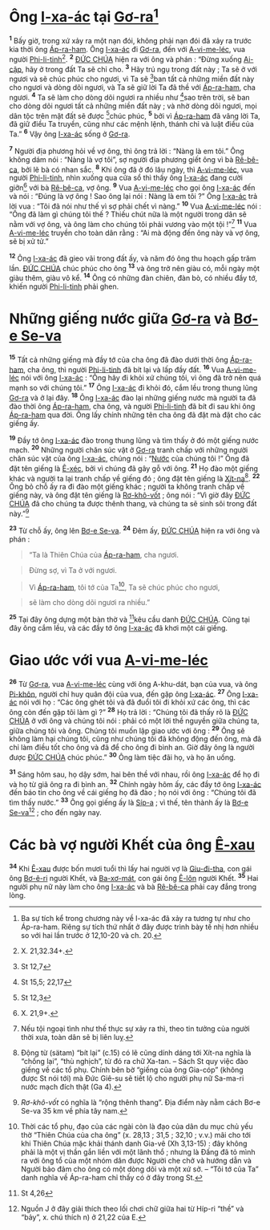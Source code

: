 # Ông [I-xa-ác]() tại [Gơ-ra]()[^1-1b9089d6-85dd-4568-804b-82169a8c967a]
<sup><b>1</b></sup> Bấy giờ, trong xứ xảy ra một nạn đói, không phải nạn đói đã xảy ra trước kia thời ông [Áp-ra-ham](). Ông [I-xa-ác]() đi [Gơ-ra](), đến với [A-vi-me-léc](), vua người [Phi-li-tinh]()[^2-1b9089d6-85dd-4568-804b-82169a8c967a]. <sup><b>2</b></sup> [ĐỨC CHÚA]() hiện ra với ông và phán : “Đừng xuống [Ai-cập](), hãy ở trong đất Ta sẽ chỉ cho. <sup><b>3</b></sup> Hãy trú ngụ trong đất này ; Ta sẽ ở với ngươi và sẽ chúc phúc cho ngươi, vì Ta sẽ [^1@-1b9089d6-85dd-4568-804b-82169a8c967a]ban tất cả những miền đất này cho ngươi và dòng dõi ngươi, và Ta sẽ giữ lời Ta đã thề với [Áp-ra-ham](), cha ngươi. <sup><b>4</b></sup> Ta sẽ làm cho dòng dõi ngươi ra nhiều như [^2@-1b9089d6-85dd-4568-804b-82169a8c967a]sao trên trời, sẽ ban cho dòng dõi ngươi tất cả những miền đất này ; và nhờ dòng dõi ngươi, mọi dân tộc trên mặt đất sẽ được [^3@-1b9089d6-85dd-4568-804b-82169a8c967a]chúc phúc, <sup><b>5</b></sup> bởi vì [Áp-ra-ham]() đã vâng lời Ta, đã giữ điều Ta truyền, cũng như các mệnh lệnh, thánh chỉ và luật điều của Ta.” <sup><b>6</b></sup> Vậy ông [I-xa-ác]() sống ở [Gơ-ra]().

<sup><b>7</b></sup> Người địa phương hỏi về vợ ông, thì ông trả lời : “Nàng là em tôi.” Ông không dám nói : “Nàng là vợ tôi”, sợ người địa phương giết ông vì bà [Rê-bê-ca](), bởi lẽ bà có nhan sắc. <sup><b>8</b></sup> Khi ông đã ở đó lâu ngày, thì [A-vi-me-léc](), vua người [Phi-li-tinh](), nhìn xuống qua cửa sổ thì thấy ông [I-xa-ác]() đang cười giỡn[^3-1b9089d6-85dd-4568-804b-82169a8c967a] với bà [Rê-bê-ca](), vợ ông. <sup><b>9</b></sup> Vua [A-vi-me-léc]() cho gọi ông [I-xa-ác]() đến và nói : “Đúng là vợ ông ! Sao ông lại nói : Nàng là em tôi ?” Ông [I-xa-ác]() trả lời vua : “Tôi đã nói như thế vì sợ phải chết vì nàng.” <sup><b>10</b></sup> Vua [A-vi-me-léc]() nói : “Ông đã làm gì chúng tôi thế ? Thiếu chút nữa là một người trong dân sẽ nằm với vợ ông, và ông làm cho chúng tôi phải vương vào một tội !”[^4-1b9089d6-85dd-4568-804b-82169a8c967a] <sup><b>11</b></sup> Vua [A-vi-me-léc]() truyền cho toàn dân rằng : “Ai mà động đến ông này và vợ ông, sẽ bị xử tử.”

<sup><b>12</b></sup> Ông [I-xa-ác]() đã gieo vãi trong đất ấy, và năm đó ông thu hoạch gấp trăm lần. [ĐỨC CHÚA]() chúc phúc cho ông <sup><b>13</b></sup> và ông trở nên giàu có, mỗi ngày một giàu thêm, giàu vô kể. <sup><b>14</b></sup> Ông có những đàn chiên, đàn bò, có nhiều đầy tớ, khiến người [Phi-li-tinh]() phải ghen.


# Những giếng nước giữa [Gơ-ra]() và [Bơ-e Se-va]()
<sup><b>15</b></sup> Tất cả những giếng mà đầy tớ của cha ông đã đào dưới thời ông [Áp-ra-ham](), cha ông, thì người [Phi-li-tinh]() đã bít lại và lấp đầy đất. <sup><b>16</b></sup> Vua [A-vi-me-léc]() nói với ông [I-xa-ác]() : “Ông hãy đi khỏi xứ chúng tôi, vì ông đã trở nên quá mạnh so với chúng tôi.” <sup><b>17</b></sup> Ông [I-xa-ác]() đi khỏi đó, cắm lều trong thung lũng [Gơ-ra]() và ở lại đây. <sup><b>18</b></sup> Ông [I-xa-ác]() đào lại những giếng nước mà người ta đã đào thời ông [Áp-ra-ham](), cha ông, và người [Phi-li-tinh]() đã bít đi sau khi ông [Áp-ra-ham]() qua đời. Ông lấy chính những tên cha ông đã đặt mà đặt cho các giếng ấy.

<sup><b>19</b></sup> Đầy tớ ông [I-xa-ác]() đào trong thung lũng và tìm thấy ở đó một giếng nước mạch. <sup><b>20</b></sup> Những người chăn súc vật ở [Gơ-ra]() tranh chấp với những người chăn súc vật của ông [I-xa-ác](), chúng nói : “[Nước]() của chúng tôi !” Ông đã đặt tên giếng là [Ê-xéc](), bởi vì chúng đã gây gỗ với ông. <sup><b>21</b></sup> Họ đào một giếng khác và người ta lại tranh chấp về giếng đó ; ông đặt tên giếng là [Xít-na]()[^5-1b9089d6-85dd-4568-804b-82169a8c967a]. <sup><b>22</b></sup> Ông bỏ chỗ ấy ra đi đào một giếng khác ; người ta không tranh chấp về giếng này, và ông đặt tên giếng là [Rơ-khô-vốt]() ; ông nói : “Vì giờ đây [ĐỨC CHÚA]() đã cho chúng ta được thênh thang, và chúng ta sẽ sinh sôi trong đất này.”[^6-1b9089d6-85dd-4568-804b-82169a8c967a]

<sup><b>23</b></sup> Từ chỗ ấy, ông lên [Bơ-e Se-va](). <sup><b>24</b></sup> Đêm ấy, [ĐỨC CHÚA]() hiện ra với ông và phán :


> “Ta là Thiên Chúa của [Áp-ra-ham](), cha ngươi.
>


> Đừng sợ, vì Ta ở với ngươi.
>


> Vì [Áp-ra-ham](), tôi tớ của Ta[^7-1b9089d6-85dd-4568-804b-82169a8c967a], Ta sẽ chúc phúc cho ngươi,
>


> sẽ làm cho dòng dõi ngươi ra nhiều.”
>

<sup><b>25</b></sup> Tại đây ông dựng một bàn thờ và [^4@-1b9089d6-85dd-4568-804b-82169a8c967a]kêu cầu danh [ĐỨC CHÚA](). Cũng tại đây ông cắm lều, và các đầy tớ ông [I-xa-ác]() đã khơi một cái giếng.


# Giao ước với vua [A-vi-me-léc]()
<sup><b>26</b></sup> Từ [Gơ-ra](), vua [A-vi-me-léc]() cùng với ông A-khu-dát, bạn của vua, và ông [Pi-khôn](), người chỉ huy quân đội của vua, đến gặp ông [I-xa-ác](). <sup><b>27</b></sup> Ông [I-xa-ác]() nói với họ : “Các ông ghét tôi và đã đuổi tôi đi khỏi xứ các ông, thì các ông còn đến gặp tôi làm gì ?” <sup><b>28</b></sup> Họ trả lời : “Chúng tôi đã thấy rõ là [ĐỨC CHÚA]() ở với ông và chúng tôi nói : phải có một lời thề nguyền giữa chúng ta, giữa chúng tôi và ông. Chúng tôi muốn lập giao ước với ông : <sup><b>29</b></sup> Ông sẽ không làm hại chúng tôi, cũng như chúng tôi đã không động đến ông, mà đã chỉ làm điều tốt cho ông và đã để cho ông đi bình an. Giờ đây ông là người được [ĐỨC CHÚA]() chúc phúc.” <sup><b>30</b></sup> Ông làm tiệc đãi họ, và họ ăn uống.

<sup><b>31</b></sup> Sáng hôm sau, họ dậy sớm, hai bên thề với nhau, rồi ông [I-xa-ác]() để họ đi và họ từ giã ông ra đi bình an. <sup><b>32</b></sup> Chính ngày hôm ấy, các đầy tớ ông [I-xa-ác]() đến báo tin cho ông về cái giếng họ đã đào ; họ nói với ông : “Chúng tôi đã tìm thấy nước.” <sup><b>33</b></sup> Ông gọi giếng ấy là [Síp-a]() ; vì thế, tên thành ấy là [Bơ-e Se-va]()[^8-1b9089d6-85dd-4568-804b-82169a8c967a] ; cho đến ngày nay.


# Các bà vợ người Khết của ông [Ê-xau]()
<sup><b>34</b></sup> Khi [Ê-xau]() được bốn mươi tuổi thì lấy hai người vợ là [Giu-đi-tha](), con gái ông [Bơ-ê-ri]() người Khết, và [Ba-xơ-mát](), con gái ông [Ê-lôn]() người Khết. <sup><b>35</b></sup> Hai người phụ nữ này làm cho ông [I-xa-ác]() và bà [Rê-bê-ca]() phải cay đắng trong lòng.

[^1-1b9089d6-85dd-4568-804b-82169a8c967a]: Ba sự tích kể trong chương này về I-xa-ác đã xảy ra tương tự như cho Áp-ra-ham. Riêng sự tích thứ nhất ở đây được trình bày tế nhị hơn nhiều so với hai lần trước ở 12,10-20 và ch. 20.
[^2-1b9089d6-85dd-4568-804b-82169a8c967a]: X. 21,32.34+.
[^3-1b9089d6-85dd-4568-804b-82169a8c967a]: X. 21,9+.
[^4-1b9089d6-85dd-4568-804b-82169a8c967a]: Nếu tội ngoại tình như thế thực sự xảy ra thì, theo tin tưởng của người thời xưa, toàn dân sẽ bị liên luỵ.
[^5-1b9089d6-85dd-4568-804b-82169a8c967a]: Động từ (sätam) “bít lại” (c.15) có lẽ cũng dính dáng tới Xít-na nghĩa là “chống lại”, “thù nghịch”, từ đó ra chữ Xa-tan. – Sách St quy việc đào giếng về các tổ phụ. Chính bên bờ “giếng của ông Gia-cóp” (không được St nói tới) mà Đức Giê-su sẽ tiết lộ cho người phụ nữ Sa-ma-ri nước mạch đích thật (Ga 4).
[^6-1b9089d6-85dd-4568-804b-82169a8c967a]: *Rơ-khô-vốt* có nghĩa là “rộng thênh thang”. Địa điểm này nằm cách Bơ-e Se-va 35 km về phía tây nam.
[^7-1b9089d6-85dd-4568-804b-82169a8c967a]: Thời các tổ phụ, đạo của các ngài còn là đạo của dân du mục chủ yếu thờ “Thiên Chúa của cha ông” (x. 28,13 ; 31,5 ; 32,10 ; v.v.) mãi cho tới khi Thiên Chúa mặc khải thánh danh Gia-vê (Xh 3,13-15) : đây không phải là một vị thần gắn liền với một lãnh thổ ; nhưng là Đấng đã tỏ mình ra với ông tổ của một nhóm dân được Người che chở và hướng dẫn và Người bảo đảm cho ông có một dòng dõi và một xứ sở. – “Tôi tớ của Ta” danh nghĩa về Áp-ra-ham chỉ thấy có ở đây trong St.
[^8-1b9089d6-85dd-4568-804b-82169a8c967a]: Nguồn J ở đây giải thích theo lối chơi chữ giữa hai từ Híp-ri “thề” và “bảy”, x. chú thích n) ở 21,22 của E.
[^1@-1b9089d6-85dd-4568-804b-82169a8c967a]: St 12,7
[^2@-1b9089d6-85dd-4568-804b-82169a8c967a]: St 15,5; 22,17
[^3@-1b9089d6-85dd-4568-804b-82169a8c967a]: St 12,3
[^4@-1b9089d6-85dd-4568-804b-82169a8c967a]: St 4,26